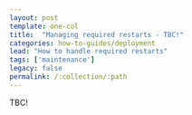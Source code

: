 ```yaml
---
layout: post
template: one-col
title:  "Managing required restarts - TBC!"
categories: how-to-guides/deployment
lead: "How to handle required restarts"
tags: ['maintenance']
legacy: false
permalink: /:collection/:path
---
```


TBC!